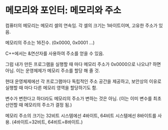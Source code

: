# 메모리와 포인터: 메모리와 주소

컴퓨터의 메모리는 메모리 셀의 연속임. 각 셀의 크기는 1바이트이며, 고유한 주소가 있음.

메모리의 주소는 16진수. (0x0000, 0x0001 ...)

C++에서는 &연산자를 사용하여 주소를 얻을 수 있음.

그럼 내가 만든 프로그램을 실행할 때 마다 메모리 주소가 0x0000으로 나오냐? 하면 아님. 이는 운영체제가 메모리 주소를 할당 해 줄 것.

현대 운영체제에선 각 프로그램마다 독립적인 주소 공간을 제공하고, 보안상의 이유로 실행할 때 마다 다른 메모리 영역을 할당하기도 함.

변수가 변한다고 하더라도 메모리의 주소가 변하는 것은 아님.
(이는 이미 변수를 최초 선언할 때 메모리의 주소가 결정 됨.)

메모리 주소의 크기는 32비트 시스템에선 4바이트, 64비트 시스템에선 8바이트를 사용. (4바이트=32비트, 64비트=8바이트.)
